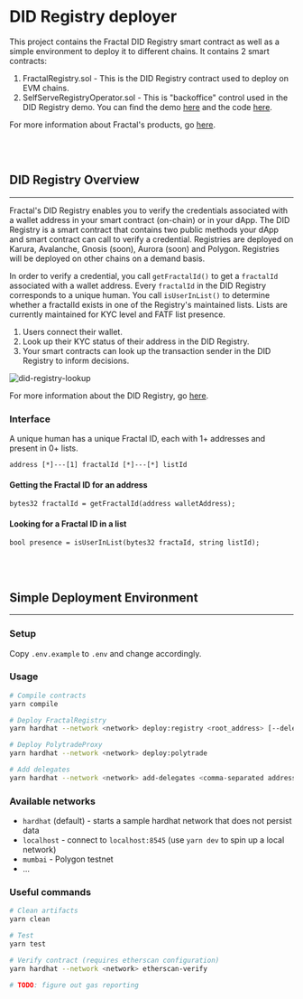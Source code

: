 # DID Registry deployer

This project contains the Fractal DID Registry smart contract as well as a simple environment to deploy it to different chains.
It contains 2 smart contracts:
1. FractalRegistry.sol - This is the DID Registry contract used to deploy on EVM chains.
2. SelfServeRegistryOperator.sol - This is "backoffice" control used in the DID Registry demo. You can find the demo [here](https://did-registry.demo.fractal.id/) and the code [here](https://github.com/trustfractal/did-registry-demo-dapp).

For more information about Fractal's products, go [here](https://fractal.notion.site/Fractal-Product-Overview-2c63841aebaf4000b96f1c44c1680ad1).

<br/>
<br/>

##  DID Registry Overview
___
Fractal's DID Registry enables you to verify the credentials associated with a wallet address in your smart contract (on-chain) or in your dApp.  The DID Registry is a smart contract that contains two public methods your dApp and smart contract can call to verify a credential. Registries are deployed on Karura, Avalanche, Gnosis (soon),  Aurora (soon) and Polygon. Registries will be deployed on other chains on a demand basis.

In order to verify a credential, you call `getFractalId()` to get a `fractalId` associated with a wallet address. Every `fractalId` in the DID Registry corresponds to a unique human. You call `isUserInList()` to determine whether a fractalId exists in one of the Registry's maintained lists. Lists are currently maintained for KYC level and FATF list presence.

1. Users connect their wallet.
2. Look up their KYC status of their address in the DID Registry.
3. Your smart contracts can look up the transaction sender in the DID Registry to inform decisions.

![did-registry-lookup](https://user-images.githubusercontent.com/365821/166981861-3966c717-ffcc-4162-b6f0-5dd9e0ac4a76.png)


For more information about the DID Registry, go [here](https://docs.developer.fractal.id/fractal-did-registry).

### Interface

A unique human has a unique Fractal ID, each with 1+ addresses and present in 0+ lists.

```
address [*]---[1] fractalId [*]---[*] listId
```

#### Getting the Fractal ID for an address

```solidity
bytes32 fractalId = getFractalId(address walletAddress);
```

#### Looking for a Fractal ID in a list

```solidity
bool presence = isUserInList(bytes32 fractaId, string listId);
```
<br/>
<br/>


## Simple Deployment Environment
___
### Setup

Copy `.env.example` to `.env` and change accordingly.

### Usage

```bash
# Compile contracts
yarn compile

# Deploy FractalRegistry
yarn hardhat --network <network> deploy:registry <root_address> [--delegates <comma-separated address list>]

# Deploy PolytradeProxy
yarn hardhat --network <network> deploy:polytrade

# Add delegates
yarn hardhat --network <network> add-delegates <comma-separated address list>
```

### Available networks

* `hardhat` (default) - starts a sample hardhat network that does not persist data
* `localhost` - connect to `localhost:8545` (use `yarn dev` to spin up a local network)
* `mumbai` - Polygon testnet
* ...

### Useful commands

```bash
# Clean artifacts
yarn clean

# Test
yarn test

# Verify contract (requires etherscan configuration)
yarn hardhat --network <network> etherscan-verify

# TODO: figure out gas reporting
```

